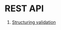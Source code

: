 # REST API

1. [Structuring validation](https://medium.com/engineering-brainly/structuring-validation-errors-in-rest-apis-40c15fbb7bc3) 
